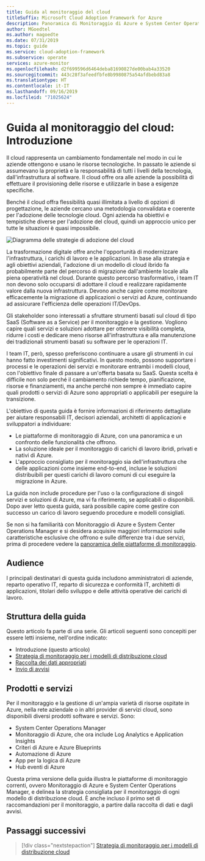 ```yaml
---
title: Guida al monitoraggio del cloud
titleSuffix: Microsoft Cloud Adoption Framework for Azure
description: Panoramica di Monitoraggio di Azure e System Center Operations Manager
author: MGoedtel
ms.author: magoedte
ms.date: 07/31/2019
ms.topic: guide
ms.service: cloud-adoption-framework
ms.subservice: operate
services: azure-monitor
ms.openlocfilehash: d2f699596d6464deba81690827de00bab4a33520
ms.sourcegitcommit: 443c28f3afeedfbfe8b9980875a54afdbebd83a8
ms.translationtype: HT
ms.contentlocale: it-IT
ms.lasthandoff: 09/16/2019
ms.locfileid: "71025624"
---
```

# <a name="cloud-monitoring-guide-introduction"></a>Guida al monitoraggio del cloud: Introduzione

Il cloud rappresenta un cambiamento fondamentale nel modo in cui le aziende ottengono e usano le risorse tecnologiche. In passato le aziende si assumevano la proprietà e la responsabilità di tutti i livelli della tecnologia, dall'infrastruttura al software. Il cloud offre ora alle aziende la possibilità di effettuare il provisioning delle risorse e utilizzarle in base a esigenze specifiche.

Benché il cloud offra flessibilità quasi illimitata a livello di opzioni di progettazione, le aziende cercano una metodologia convalidata e coerente per l'adozione delle tecnologie cloud. Ogni azienda ha obiettivi e tempistiche diverse per l'adozione del cloud, quindi un approccio unico per tutte le situazioni è quasi impossibile.

![Diagramma delle strategie di adozione del cloud](./media/monitoring-management-guidance-cloud-and-on-premises/introduction-cloud-adoption.png)

La trasformazione digitale offre anche l'opportunità di modernizzare l'infrastruttura, i carichi di lavoro e le applicazioni. In base alla strategia e agli obiettivi aziendali, l'adozione di un modello di cloud ibrido fa probabilmente parte del percorso di migrazione dall'ambiente locale alla piena operatività nel cloud. Durante questo percorso trasformativo, i team IT non devono solo occuparsi di adottare il cloud e realizzare rapidamente valore dalla nuova infrastruttura. Devono anche capire come monitorare efficacemente la migrazione di applicazioni o servizi ad Azure, continuando ad assicurare l'efficienza delle operazioni IT/DevOps.

Gli stakeholder sono interessati a sfruttare strumenti basati sul cloud di tipo SaaS (Software as a Service) per il monitoraggio e la gestione. Vogliono capire quali servizi e soluzioni adottare per ottenere visibilità completa, ridurre i costi e dedicare meno risorse all'infrastruttura e alla manutenzione dei tradizionali strumenti basati su software per le operazioni IT.

I team IT, però, spesso preferiscono continuare a usare gli strumenti in cui hanno fatto investimenti significativi. In questo modo, possono supportare i processi e le operazioni dei servizi e monitorare entrambi i modelli cloud, con l'obiettivo finale di passare a un'offerta basata su SaaS. Questa scelta è difficile non solo perché il cambiamento richiede tempo, pianificazione, risorse e finanziamenti, ma anche perché non sempre è immediato capire quali prodotti o servizi di Azure sono appropriati o applicabili per eseguire la transizione.

L'obiettivo di questa guida è fornire informazioni di riferimento dettagliate per aiutare responsabili IT, decisori aziendali, architetti di applicazioni e sviluppatori a individuare:

* Le piattaforme di monitoraggio di Azure, con una panoramica e un confronto delle funzionalità che offrono.
* La soluzione ideale per il monitoraggio di carichi di lavoro ibridi, privati e nativi di Azure.
* L'approccio consigliato per il monitoraggio sia dell'infrastruttura che delle applicazioni come insieme end-to-end, incluse le soluzioni distribuibili per questi carichi di lavoro comuni di cui eseguire la migrazione in Azure.

La guida non include procedure per l'uso o la configurazione di singoli servizi e soluzioni di Azure, ma vi fa riferimento, se applicabili o disponibili. Dopo aver letto questa guida, sarà possibile capire come gestire con successo un carico di lavoro seguendo procedure e modelli consigliati.

Se non si ha familiarità con Monitoraggio di Azure e System Center Operations Manager e si desidera acquisire maggiori informazioni sulle caratteristiche esclusive che offrono e sulle differenze tra i due servizi, prima di procedere vedere la [panoramica delle piattaforme di monitoraggio](./platform-overview.md).

## <a name="audience"></a>Audience

I principali destinatari di questa guida includono amministratori di aziende, reparto operativo IT, reparto di sicurezza e conformità IT, architetti di applicazioni, titolari dello sviluppo e delle attività operative dei carichi di lavoro.

## <a name="how-this-guide-is-structured"></a>Struttura della guida

Questo articolo fa parte di una serie. Gli articoli seguenti sono concepiti per essere letti insieme, nell'ordine indicato:

* Introduzione (questo articolo)
* [Strategia di monitoraggio per i modelli di distribuzione cloud](./cloud-models-monitor-overview.md)
* [Raccolta dei dati appropriati](./data-collection.md)
* [Invio di avvisi](./alerting.md)

## <a name="products-and-services"></a>Prodotti e servizi

Per il monitoraggio e la gestione di un'ampia varietà di risorse ospitate in Azure, nella rete aziendale o in altri provider di servizi cloud, sono disponibili diversi prodotti software e servizi. Sono:

* System Center Operations Manager
* Monitoraggio di Azure, che ora include Log Analytics e Application Insights
* Criteri di Azure e Azure Blueprints
* Automazione di Azure
* App per la logica di Azure
* Hub eventi di Azure

Questa prima versione della guida illustra le piattaforme di monitoraggio correnti, ovvero Monitoraggio di Azure e System Center Operations Manager, e delinea la strategia consigliata per il monitoraggio di ogni modello di distribuzione cloud. È anche incluso il primo set di raccomandazioni per il monitoraggio, a partire dalla raccolta di dati e dagli avvisi.

## <a name="next-steps"></a>Passaggi successivi

> [!div class="nextstepaction"]
> [Strategia di monitoraggio per i modelli di distribuzione cloud](./cloud-models-monitor-overview.md)
